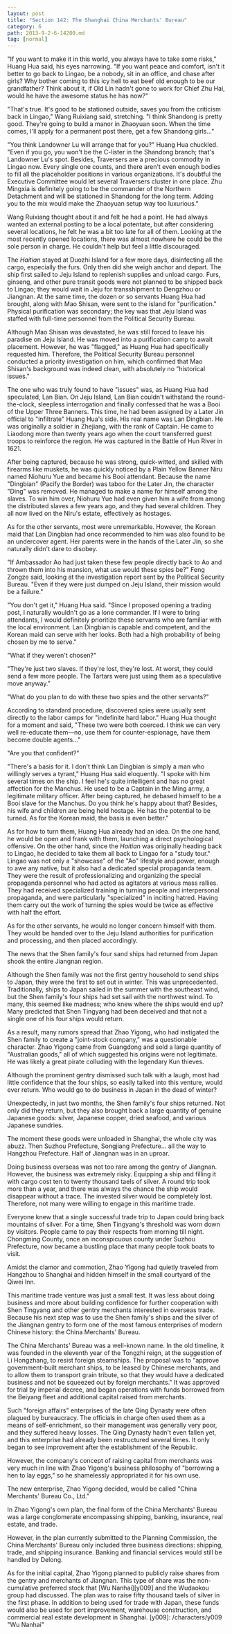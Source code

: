 ```yaml
---
layout: post
title: "Section 142: The Shanghai China Merchants' Bureau"
category: 6
path: 2013-9-2-6-14200.md
tag: [normal]
---
```


"If you want to make it in this world, you always have to take some risks," Huang Hua said, his eyes narrowing. "If you want peace and comfort, isn't it better to go back to Lingao, be a nobody, sit in an office, and chase after girls? Why bother coming to this icy hell to eat beef old enough to be our grandfather? Think about it, if Old Lin hadn't gone to work for Chief Zhu Hai, would he have the awesome status he has now?"

"That's true. It's good to be stationed outside, saves you from the criticism back in Lingao," Wang Ruixiang said, stretching. "I think Shandong is pretty good. They're going to build a manor in Zhaoyuan soon. When the time comes, I'll apply for a permanent post there, get a few Shandong girls..."

"You think Landowner Lu will arrange that for you?" Huang Hua chuckled. "Even if you go, you won't be the C-lister in the Shandong branch; that's Landowner Lu's spot. Besides, Traversers are a precious commodity in Lingao now. Every single one counts, and there aren't even enough bodies to fill all the placeholder positions in various organizations. It's doubtful the Executive Committee would let several Traversers cluster in one place. Zhu Mingxia is definitely going to be the commander of the Northern Detachment and will be stationed in Shandong for the long term. Adding you to the mix would make the Zhaoyuan setup way too luxurious."

Wang Ruixiang thought about it and felt he had a point. He had always wanted an external posting to be a local potentate, but after considering several locations, he felt he was a bit too late for all of them. Looking at the most recently opened locations, there was almost nowhere he could be the sole person in charge. He couldn't help but feel a little discouraged.

The *Haitian* stayed at Duozhi Island for a few more days, disinfecting all the cargo, especially the furs. Only then did she weigh anchor and depart. The ship first sailed to Jeju Island to replenish supplies and unload cargo. Furs, ginseng, and other pure transit goods were not planned to be shipped back to Lingao; they would wait in Jeju for transshipment to Dengzhou or Jiangnan. At the same time, the dozen or so servants Huang Hua had brought, along with Mao Shisan, were sent to the island for "purification." Physical purification was secondary; the key was that Jeju Island was staffed with full-time personnel from the Political Security Bureau.

Although Mao Shisan was devastated, he was still forced to leave his paradise on Jeju Island. He was moved into a purification camp to await placement. However, he was "flagged," as Huang Hua had specifically requested him. Therefore, the Political Security Bureau personnel conducted a priority investigation on him, which confirmed that Mao Shisan's background was indeed clean, with absolutely no "historical issues."

The one who was truly found to have "issues" was, as Huang Hua had speculated, Lan Bian. On Jeju Island, Lan Bian couldn't withstand the round-the-clock, sleepless interrogation and finally confessed that he was a Booi of the Upper Three Banners. This time, he had been assigned by a Later Jin official to "infiltrate" Huang Hua's side. His real name was Lan Dingbian. He was originally a soldier in Zhejiang, with the rank of Captain. He came to Liaodong more than twenty years ago when the court transferred guest troops to reinforce the region. He was captured in the Battle of Hun River in 1621.

After being captured, because he was strong, quick-witted, and skilled with firearms like muskets, he was quickly noticed by a Plain Yellow Banner Niru named Niohuru Yue and became his Booi attendant. Because the name "Dingbian" (Pacify the Border) was taboo for the Later Jin, the character "Ding" was removed. He managed to make a name for himself among the slaves. To win him over, Niohuru Yue had even given him a wife from among the distributed slaves a few years ago, and they had several children. They all now lived on the Niru's estate, effectively as hostages.

As for the other servants, most were unremarkable. However, the Korean maid that Lan Dingbian had once recommended to him was also found to be an undercover agent. Her parents were in the hands of the Later Jin, so she naturally didn't dare to disobey.

"If Ambassador Ao had just taken these few people directly back to Ao and thrown them into his mansion, what use would these spies be?" Feng Zongze said, looking at the investigation report sent by the Political Security Bureau. "Even if they were just dumped on Jeju Island, their mission would be a failure."

"You don't get it," Huang Hua said. "Since I proposed opening a trading post, I naturally wouldn't go as a lone commander. If I were to bring attendants, I would definitely prioritize these servants who are familiar with the local environment. Lan Dingbian is capable and competent, and the Korean maid can serve with her looks. Both had a high probability of being chosen by me to serve."

"What if they weren't chosen?"

"They're just two slaves. If they're lost, they're lost. At worst, they could send a few more people. The Tartars were just using them as a speculative move anyway."

"What do you plan to do with these two spies and the other servants?"

According to standard procedure, discovered spies were usually sent directly to the labor camps for "indefinite hard labor." Huang Hua thought for a moment and said, "These two were both coerced. I think we can very well re-educate them—no, use them for counter-espionage, have them become double agents..."

"Are you that confident?"

"There's a basis for it. I don't think Lan Dingbian is simply a man who willingly serves a tyrant," Huang Hua said eloquently. "I spoke with him several times on the ship. I feel he's quite intelligent and has no great affection for the Manchus. He used to be a Captain in the Ming army, a legitimate military officer. After being captured, he debased himself to be a Booi slave for the Manchus. Do you think he's happy about that? Besides, his wife and children are being held hostage. He has the potential to be turned. As for the Korean maid, the basis is even better."

As for how to turn them, Huang Hua already had an idea. On the one hand, he would be open and frank with them, launching a direct psychological offensive. On the other hand, since the *Haitian* was originally heading back to Lingao, he decided to take them all back to Lingao for a "study tour." Lingao was not only a "showcase" of the "Ao" lifestyle and power, enough to awe any native, but it also had a dedicated special propaganda team. They were the result of professionalizing and organizing the special propaganda personnel who had acted as agitators at various mass rallies. They had received specialized training in turning people and interpersonal propaganda, and were particularly "specialized" in inciting hatred. Having them carry out the work of turning the spies would be twice as effective with half the effort.

As for the other servants, he would no longer concern himself with them. They would be handed over to the Jeju Island authorities for purification and processing, and then placed accordingly.

The news that the Shen family's four sand ships had returned from Japan shook the entire Jiangnan region.

Although the Shen family was not the first gentry household to send ships to Japan, they were the first to set out in winter. This was unprecedented. Traditionally, ships to Japan sailed in the summer with the southeast wind, but the Shen family's four ships had set sail with the northwest wind. To many, this seemed like madness; who knew where the ships would end up? Many predicted that Shen Tingyang had been deceived and that not a single one of his four ships would return.

As a result, many rumors spread that Zhao Yigong, who had instigated the Shen family to create a "joint-stock company," was a questionable character. Zhao Yigong came from Guangdong and sold a large quantity of "Australian goods," all of which suggested his origins were not legitimate. He was likely a great pirate colluding with the legendary Kun thieves.

Although the prominent gentry dismissed such talk with a laugh, most had little confidence that the four ships, so easily talked into this venture, would ever return. Who would go to do business in Japan in the dead of winter?

Unexpectedly, in just two months, the Shen family's four ships returned. Not only did they return, but they also brought back a large quantity of genuine Japanese goods: silver, Japanese copper, dried seafood, and various Japanese sundries.

The moment these goods were unloaded in Shanghai, the whole city was abuzz. Then Suzhou Prefecture, Songjiang Prefecture... all the way to Hangzhou Prefecture. Half of Jiangnan was in an uproar.

Doing business overseas was not too rare among the gentry of Jiangnan. However, the business was extremely risky. Equipping a ship and filling it with cargo cost ten to twenty thousand taels of silver. A round trip took more than a year, and there was always the chance the ship would disappear without a trace. The invested silver would be completely lost. Therefore, not many were willing to engage in this maritime trade.

Everyone knew that a single successful trade trip to Japan could bring back mountains of silver. For a time, Shen Tingyang's threshold was worn down by visitors. People came to pay their respects from morning till night. Chongming County, once an inconspicuous county under Suzhou Prefecture, now became a bustling place that many people took boats to visit.

Amidst the clamor and commotion, Zhao Yigong had quietly traveled from Hangzhou to Shanghai and hidden himself in the small courtyard of the Qiwei Inn.

This maritime trade venture was just a small test. It was less about doing business and more about building confidence for further cooperation with Shen Tingyang and other gentry merchants interested in overseas trade. Because his next step was to use the Shen family's ships and the silver of the Jiangnan gentry to form one of the most famous enterprises of modern Chinese history: the China Merchants' Bureau.

The China Merchants' Bureau was a well-known name. In the old timeline, it was founded in the eleventh year of the Tongzhi reign, at the suggestion of Li Hongzhang, to resist foreign steamships. The proposal was to "approve government-built merchant ships, to be leased by Chinese merchants, and to allow them to transport grain tribute, so that they would have a dedicated business and not be squeezed out by foreign merchants." It was approved for trial by imperial decree, and began operations with funds borrowed from the Beiyang fleet and additional capital raised from merchants.

Such "foreign affairs" enterprises of the late Qing Dynasty were often plagued by bureaucracy. The officials in charge often used them as a means of self-enrichment, so their management was generally very poor, and they suffered heavy losses. The Qing Dynasty hadn't even fallen yet, and this enterprise had already been restructured several times. It only began to see improvement after the establishment of the Republic.

However, the company's concept of raising capital from merchants was very much in line with Zhao Yigong's business philosophy of "borrowing a hen to lay eggs," so he shamelessly appropriated it for his own use.

The new enterprise, Zhao Yigong decided, would be called "China Merchants' Bureau Co., Ltd."

In Zhao Yigong's own plan, the final form of the China Merchants' Bureau was a large conglomerate encompassing shipping, banking, insurance, real estate, and trade.

However, in the plan currently submitted to the Planning Commission, the China Merchants' Bureau only included three business directions: shipping, trade, and shipping insurance. Banking and financial services would still be handled by Delong.

As for the initial capital, Zhao Yigong planned to publicly raise shares from the gentry and merchants of Jiangnan. This type of share was the non-cumulative preferred stock that [Wu Nanhai][y009] and the Wudaokou group had discussed. The plan was to raise fifty thousand taels of silver in the first phase. In addition to being used for trade with Japan, these funds would also be used for port improvement, warehouse construction, and commercial real estate development in Shanghai.
[y009]: /characters/y009 "Wu Nanhai"